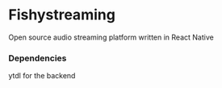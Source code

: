 # Fishystreaming
Open source audio streaming platform written in React Native


### Dependencies
ytdl for the backend

